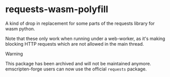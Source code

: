 # requests-wasm-polyfill

A kind of drop in replacement for some parts of the requests library for wasm python.

Note that these only work when running under a web-worker, as it's making blocking HTTP requests which are not allowed in the main thread.

> [!WARNING]  
> This package has been archived and will not be maintained anymore. emscripten-forge users can now use the official `requests` package.
